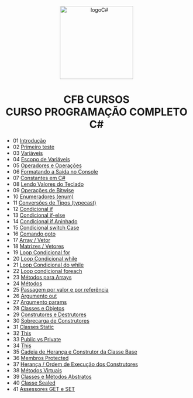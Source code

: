 <div align="center">
<img height="200px" src="https://cdn.icon-icons.com/icons2/2415/PNG/512/csharp_original_logo_icon_146578.png" alt="logoC#" />
</div>
<h1 align="center">CFB CURSOS<br>
CURSO PROGRAMAÇÃO COMPLETO C#</h1>

- 01 [Introdução](aulas/aula01/Aula01.cs)
- 02 [Primeiro teste](aulas/aula02/)
- 03 [Variáveis](aulas/aula03/Aula03.cs)
- 04 [Escopo de Variáveis](aulas/aula04/Aula04.cs)
- 05 [Operadores e Operações](aulas/aula05/Aula05.cs)
- 06 [Formatando a Saída no Console](aulas/aula06/)
- 07 [Constantes em C#](aulas/aula07/Aula07.cs)
- 08 [Lendo Valores do Teclado](aulas/aula08/Aula08.cs)
- 09 [Operações de Bitwise](aulas/aula09/Aula09.cs)
- 10 [Enumeradores (enum)](aulas/aula10/Aula10.cs)
- 11 [Conversões de Tipos (typecast)](aulas/aula11/Aula11.cs)
- 12 [Condicional if](aulas/aula12/Aula12.cs)
- 13 [Condicional if-else](aulas/aula13/Aula13.cs)
- 14 [Condicional if Aninhado](aulas/aula14/Aula14.cs)
- 15 [Condicional switch Case](aulas/aula15/Aula15.cs)
- 16 [Comando goto](aulas/aula16/Aula16.cs)
- 17 [Array / Vetor](aulas/aula17/Aula17.cs)
- 18 [Matrizes / Vetores](aulas/aula18/Aula18.cs)
- 19 [Loop Condicional for](aulas/aula19/)
- 20 [Loop Condicional while](aulas/aula20/Aula20.cs)
- 21 [Loop Condicional do while](aulas/aula21/Aula21.cs)
- 22 [Loop condicional foreach](aulas/aula22/Aula22.cs)
- 23 [Métodos para Arrays](aulas/aula23/Aula23.cs)
- 24 [Métodos](aulas/aula24/)
- 25 [Passagem por valor e por referência](aulas/aula25/Aula25.cs)
- 26 [Argumento out](aulas/aula26/Aula26.cs)
- 27 [Argumento params](aulas/aula27/Aula27.cs)
- 28 [Classes e Objetos](aulas/aula28/Aula28.cs)
- 29 [Construtores e Destrutores](aulas/aula29/Aula29.cs)
- 30 [Sobrecarga de Construtores](aulas/aula30/Aula30.cs)
- 31 [Classes Static](aulas/aula31/Aula31.cs)
- 32 [This](aulas/aula32/Aula32.cs)
- 33 [Public vs Private](aulas/aula33/)
- 34 [This](aulas/aula34/)
- 35 [Cadeia de Herança e Construtor da Classe Base](aulas/aula35/)
- 36 [Membros Protected](aulas/aula36)
- 37 [Herança / Ordem de Execução dos Construtores](aulas/aula37/)
- 38 [Métodos Virtuais](aulas/aula38/)
- 39 [Classes e Métodos Abstratos](aulas/aula39)
- 40 [Classe Sealed](aulas/aula40)
- 41 [Assessores GET e SET](aulas/aula41/)